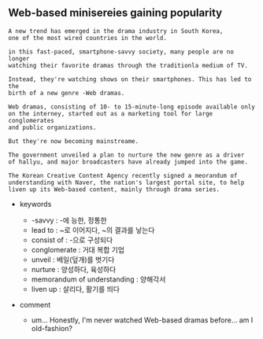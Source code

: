 ## Web-based minisereies gaining popularity

```
A new trend has emerged in the drama industry in South Korea,
one of the most wired countries in the world.

in this fast-paced, smartphone-savvy society, many people are no longer
watching their favorite dramas through the traditionla medium of TV.

Instead, they're watching shows on their smartphones. This has led to the
birth of a new genre -Web dramas.

Web dramas, consisting of 10- to 15-minute-long episode available only
on the interney, started out as a marketing tool for large conglomerates
and public organizations.

But they're now becoming mainstreame.

The government unveiled a plan to nurture the new genre as a driver
of hallyu, and major broadcasters have already jumped into the game.

The Korean Creative Content Agency recently signed a meorandum of
understanding with Naver, the nation's largest portal site, to help
liven up its Web-based content, mainly through drama series.

```

* keywords
  - -savvy : -에 능한, 정통한
  - lead to : ~로 이어지다, ~의 결과를 낳는다
  - consist of : -으로 구성되다
  - conglomerate : 거대 복합 기업
  - unveil : 베일(덮개)를 벗기다
  - nurture : 양성하다, 육성하다
  - memorandum of understanding : 양해각서
  - liven up : 살리다, 활기를 띄다
  
* comment
  - um... Honestly, I'm never watched Web-based dramas before... am I old-fashion?
